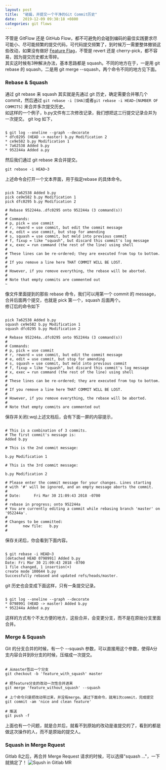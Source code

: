 ```yaml
---
layout: post
title:  "砸扁，并提交一个干净的Git Commit历史"
date:   2019-12-09 09:38:18 +0800
categories: git flows
---
```


不管是 GitFlow 还是 GitHub Flow，都不可避免的会碰到编码的最佳实践要求尽可能小、尽可能频繁的提交代码，可代码提交频繁了，到时候万一需要整体撤销这些改动，如果没有做好 [Feature Flag](https://www.martinfowler.com/articles/feature-toggles.html)，不管是 revert 还是 cherry-pick，都不容易，因为提交历史都太零碎。  
其实这时候有3种解决办法，基本思路都是 squash。不同的地方在于，一是用 git rebase 的 squash，二是用 git merge --squash，两个命令不同的地方见下面。  

### Rebase & Squash

通过 git rebase 来 squash 其实就是先通过 git 历史，确定需要合并哪几个 commit，然后通过 `git rebase -i [SHA]`或者`git rebase -i HEAD~[NUMBER OF COMMITS]` 来合并多次提交历史。  
如这样的一个例子，b.py文件有三次修改记录，我们想把这三行提交记录合并为一次提交。
git log 如下，

``` shell

$ git log --oneline --graph --decorate
* dfc0295 (HEAD -> master) b.py Modification 2
* ce9e582 b.py Modification 1
* 7a62538 Added b.py
* 952244a Added a.py
```

然后我们通过 git rebase 来合并提交。  

`git rebase -i HEAD~3`

上述命令会打开一个文本界面，用于指定rebase 的具体命令。  

``` shell

pick 7a62538 Added b.py
pick ce9e582 b.py Modification 1
pick dfc0295 b.py Modification 2
 
# Rebase 952244a..dfc0295 onto 952244a (3 command(s))
#
# Commands:
# p, pick = use commit
# r, reword = use commit, but edit the commit message
# e, edit = use commit, but stop for amending
# s, squash = use commit, but meld into previous commit
# f, fixup = like "squash", but discard this commit's log message
# x, exec = run command (the rest of the line) using shell
#
# These lines can be re-ordered; they are executed from top to bottom.
#
# If you remove a line here THAT COMMIT WILL BE LOST.
#
# However, if you remove everything, the rebase will be aborted.
#
# Note that empty commits are commented out
~

```

像文件里面提到的那些 rebase 命令，我们可以用第一个 commit 的 message，合并后面两个提交，也就是 pick 第一个，squash 后面两个。  
修订后的命令如下  

```shell

pick 7a62538 Added b.py
squash ce9e582 b.py Modification 1
squash dfc0295 b.py Modification 2
 
# Rebase 952244a..dfc0295 onto 952244a (3 command(s))
#
# Commands:
# p, pick = use commit
# r, reword = use commit, but edit the commit message
# e, edit = use commit, but stop for amending
# s, squash = use commit, but meld into previous commit
# f, fixup = like "squash", but discard this commit's log message
# x, exec = run command (the rest of the line) using shell
#
# These lines can be re-ordered; they are executed from top to bottom.
#
# If you remove a line here THAT COMMIT WILL BE LOST.
#
# However, if you remove everything, the rebase will be aborted.
#
# Note that empty commits are commented out
```

保存并关闭(:wq)上述文档后，会有下面一屏的内容提示，  

``` shell

# This is a combination of 3 commits.
# The first commit's message is:
Added b.py
 
# This is the 2nd commit message:
 
b.py Modification 1
 
# This is the 3rd commit message:
 
b.py Modification 2
 
# Please enter the commit message for your changes. Lines starting
# with '#' will be ignored, and an empty message aborts the commit.
#
# Date:      Fri Mar 30 21:09:43 2018 -0700
#
# rebase in progress; onto 952244a
# You are currently editing a commit while rebasing branch 'master' on '952244a'.
#
# Changes to be committed:
#       new file:   b.py
#
```

保存关闭后，你会看到下面内容。  

``` shell

$ git rebase -i HEAD~3
[detached HEAD 0798991] Added b.py
Date: Fri Mar 30 21:09:43 2018 -0700
1 file changed, 1 insertion(+)
create mode 100644 b.py
Successfully rebased and updated refs/heads/master.
```

git 历史也会变成下面这样，只有一条提交记录。  

``` shell

$ git log --oneline --graph --decorate
* 0798991 (HEAD -> master) Added b.py
* 952244a Added a.py
```

这样的方式有个不太方便的地方，这些合并，会变更分支，而不是在原始分支里面合并。

### Merge & Squash

Git 的分支合并的时候，有一个 --squash 参数，可以直接用这个参数，使得A分支内容合并到B分支的时候，压缩成一次提交。

``` shell

# 从master签出一个分支
git checkout -b 'feature_with_squash' master

# 把feature分支的改动一次性合并进来
git merge 'feature_without_squash' --squash

# 上个命令只是把改动带过来，并没有merge。通过下面命令，就用1次commit，完成提交
git commit -am 'nice and clean feature'

# 推送
git push -f
```

上面也有一个问题，就是合并后，就看不到原始的改动是谁提交的了，看到的都是做这次操作的人，而不是原始的提交人。

### Squash in Merge Rquest

Gitlab 8之后，再合并 Merge Request 请求的时候，可以选择"squash ..."，一下就搞定了！
![Sqush in Gitlab MR](https://user-images.githubusercontent.com/1076902/70955008-4d33f000-20aa-11ea-82c6-7e3d430192fa.png)
